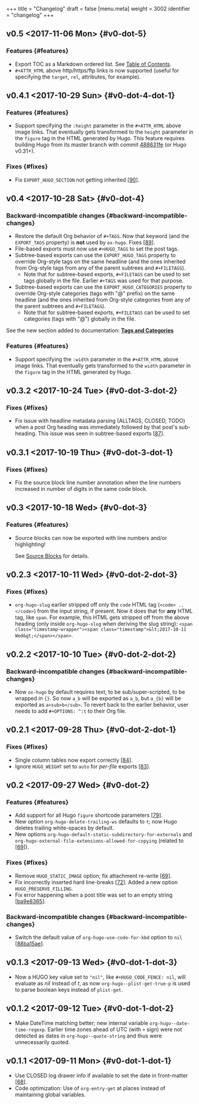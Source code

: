 +++
title = "Changelog"
draft = false
[menu.meta]
  weight = 3002
  identifier = "changelog"
+++

## v0.5 <span class="timestamp-wrapper"><span class="timestamp">&lt;2017-11-06 Mon&gt;</span></span> {#v0-dot-5}


### Features {#features}

-   Export TOC as a Markdown ordered list. See [Table of
    Contents](/doc/org-toc).
-   `#+ATTR_HTML` above http/https/ftp links is now supported (useful
    for specifying the `target`, `rel`, attributes, for example).


## v0.4.1 <span class="timestamp-wrapper"><span class="timestamp">&lt;2017-10-29 Sun&gt;</span></span> {#v0-dot-4-dot-1}


### Features {#features}

-   Support specifying the `:height` parameter in the `#+ATTR_HTML`
    above image links. That eventually gets transformed to the `height`
    parameter in the `figure` tag in the HTML generated by Hugo. This
    feature requires building Hugo from its master branch with commit
    [488631fe](https://github.com/gohugoio/hugo/commit/488631fe0abc3667355345c7eb98ba7a2204deb5) (or Hugo v0.31+).


### Fixes {#fixes}

-   Fix `EXPORT_HUGO_SECTION` not getting inherited [[90](https://github.com/kaushalmodi/ox-hugo/issues/90)].


## v0.4 <span class="timestamp-wrapper"><span class="timestamp">&lt;2017-10-28 Sat&gt;</span></span> {#v0-dot-4}


### Backward-incompatible changes {#backward-incompatible-changes}

-   Restore the default Org behavior of `#+TAGS`. Now that keyword (and
    the `EXPORT_TAGS` property) is **not** used by `ox-hugo`. Fixes
    [[89](https://github.com/kaushalmodi/ox-hugo/issues/89)].
-   File-based exports must now use `#+HUGO_TAGS` to set the post tags.
-   Subtree-based exports can use the `EXPORT_HUGO_TAGS` property to
    override Org-style tags on the same headline (and the ones inherited
    from Org-style tags from any of the parent subtrees and
    `#+FILETAGS`).
    -   Note that for subtree-based exports, `#+FILETAGS` can be used to
        set tags globally in the file. Earlier `#+TAGS` was used for that
        purpose.
-   Subtree-based exports can use the `EXPORT_HUGO_CATEGORIES` property
    to override Org-style categories (tags with "@" prefix) on the same
    headline (and the ones inherited from Org-style categories from any
    of the parent subtrees and `#+FILETAGS`).
    -   Note that for subtree-based exports, `#+FILETAGS` can be used to
        set categories (tags with "@") globally in the file.

See the new section added to documentation:
[**Tags and Categories**](/doc/tags-and-categories)


### Features {#features}

-   Support specifying the `:width` parameter in the `#+ATTR_HTML` above
    image links. That eventually gets transformed to the `width`
    parameter in the `figure` tag in the HTML generated by Hugo.


## v0.3.2 <span class="timestamp-wrapper"><span class="timestamp">&lt;2017-10-24 Tue&gt;</span></span> {#v0-dot-3-dot-2}


### Fixes {#fixes}

-   Fix issue with headline metadata parsing (ALLTAGS, CLOSED, TODO)
    when a post Org heading was immediately followed by that post's
    sub-heading.  This issue was seen in subtree-based exports
    [[87](https://github.com/kaushalmodi/ox-hugo/issues/87)].


## v0.3.1 <span class="timestamp-wrapper"><span class="timestamp">&lt;2017-10-19 Thu&gt;</span></span> {#v0-dot-3-dot-1}


### Fixes {#fixes}

-   Fix the source block line number annotation when the line numbers
    increased in number of digits in the same code block.


## v0.3 <span class="timestamp-wrapper"><span class="timestamp">&lt;2017-10-18 Wed&gt;</span></span> {#v0-dot-3}


### Features {#features}

-   Source blocks can now be exported with line numbers and/or
    highlighting!

    See [Source Blocks](/doc/source-blocks) for details.


## v0.2.3 <span class="timestamp-wrapper"><span class="timestamp">&lt;2017-10-11 Wed&gt;</span></span> {#v0-dot-2-dot-3}


### Fixes {#fixes}

-   `org-hugo-slug` earlier stripped off only the `code` HTML tag
    (`<code> .. </code>`) from the input string, if present. Now it does
    that for **any** HTML tag, like `span`. For example, this HTML gets
    stripped off from the above heading (only inside `org-hugo-slug`
    when deriving the slug string): `<span
      class="timestamp-wrapper"><span class="timestamp">&lt;2017-10-11
      Wed&gt;</span></span>`.


## v0.2.2 <span class="timestamp-wrapper"><span class="timestamp">&lt;2017-10-10 Tue&gt;</span></span> {#v0-dot-2-dot-2}


### Backward-incompatible changes {#backward-incompatible-changes}

-   Now `ox-hugo` by default requires text, to be sub/super-scripted, to
    be wrapped in `{}`. So now `a_b` will be exported as `a_b`, but
    `a_{b}` will be exported as `a<sub>b</sub>`. To revert back to the
    earlier behavior, user needs to add `#+OPTIONS: ^:t` to their Org
    file.


## v0.2.1 <span class="timestamp-wrapper"><span class="timestamp">&lt;2017-09-28 Thu&gt;</span></span> {#v0-dot-2-dot-1}


### Fixes {#fixes}

-   Single column tables now export correctly [[84](https://github.com/kaushalmodi/ox-hugo/issues/84)].
-   Ignore `HUGO_WEIGHT` set to `auto` for _per-file_ exports
    [[83](https://github.com/kaushalmodi/ox-hugo/issues/83)].


## v0.2 <span class="timestamp-wrapper"><span class="timestamp">&lt;2017-09-27 Wed&gt;</span></span> {#v0-dot-2}


### Features {#features}

-   Add support for all Hugo `figure` shortcode parameters
    [[79](https://github.com/kaushalmodi/ox-hugo/issues/79)].
-   New option `org-hugo-delete-trailing-ws` defaults to `t`; now Hugo
    deletes trailing white-spaces by default.
-   New options `org-hugo-default-static-subdirectory-for-externals` and
    `org-hugo-external-file-extensions-allowed-for-copying` (related to
    [[69](https://github.com/kaushalmodi/ox-hugo/issues/69)]).


### Fixes {#fixes}

-   Remove `HUGO_STATIC_IMAGE` option; fix attachment re-write
    [[69](https://github.com/kaushalmodi/ox-hugo/issues/69)].
-   Fix incorrectly inserted hard line-breaks [[72](https://github.com/kaushalmodi/ox-hugo/issues/72)]. Added a
    new option `HUGO_PRESERVE_FILLING`.
-   Fix error happening when a post title was set to an empty string
    [[ba9e8365](https://github.com/kaushalmodi/ox-hugo/commit/ba9e8365f6ee42f030ed806bf5ec42d6acce4c76)].


### Backward-incompatible changes {#backward-incompatible-changes}

-   Switch the default value of `org-hugo-use-code-for-kbd` option to
    `nil` [[88ba15ae](https://github.com/kaushalmodi/ox-hugo/commit/88ba15ae9bc809b0983315446c88fecfda3534e5)].


## v0.1.3 <span class="timestamp-wrapper"><span class="timestamp">&lt;2017-09-13 Wed&gt;</span></span> {#v0-dot-1-dot-3}

-   Now a HUGO key value set to `"nil"`, like `#+HUGO_CODE_FENCE: nil`,
    will evaluate as _nil_ instead of _t_, as now
    `org-hugo--plist-get-true-p` is used to parse boolean keys instead
    of `plist-get`.


## v0.1.2 <span class="timestamp-wrapper"><span class="timestamp">&lt;2017-09-12 Tue&gt;</span></span> {#v0-dot-1-dot-2}

-   Make DateTime matching better; new internal variable
    `org-hugo--date-time-regexp`. Earlier time zones ahead of UTC (with
    `+` sign) were not detected as dates in `org-hugo--quote-string` and
    thus were unnecessarily quoted.


## v0.1.1 <span class="timestamp-wrapper"><span class="timestamp">&lt;2017-09-11 Mon&gt;</span></span> {#v0-dot-1-dot-1}

-   Use CLOSED log drawer info if available to set the date in
    front-matter [[68](https://github.com/kaushalmodi/ox-hugo/issues/68)].
-   Code optimization: Use of `org-entry-get` at places instead of
    maintaining global variables.

